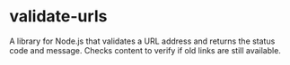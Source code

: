 # validate-urls

A library for Node.js that validates a URL address and returns the status code and message.
Checks content to verify if old links are still available.

